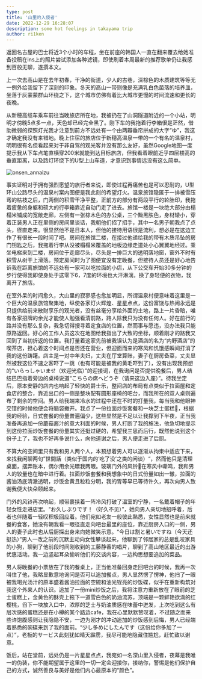 ```yaml
---
type: post
title: '山里的入侵者'
date: 2022-12-29 16:28:07
description: some hot feelings in takayama trip
author: ri1ken
---
```


返回名古屋的巴士将近3个小时的车程，坐在前座的韩国人一直在翻来覆去给她准备投稿在ins上的照片尝试添加各种滤镜，即使刷着本周最新的推荐歌单仍让我感到百般无聊，遂撰本文。

上一次去高山是在去年初春，干净的街道，少人的古巷，深棕色的木质建筑等等无一例外给我留下了深刻的印象。冬天的高山一带则像是充满乳白色菌落的培养皿，坐落于灰蒙蒙群山环绕之下，这个城市仿佛有着比大城市更慢的时间流速和更长的夜晚。

从新穂高缆车乘车前往当晚旅店所在地，我被扔在了山洞隧道附近的一个小站，明明才傍晚5点多一点，天色却已经完全黑了。刚下车的我拖着行李箱很是茫然，借助微弱的探照灯光我才注意到前方不远处有一个由两瓣垂帘拼成的大字“ゆ”，我这才确定我没有来错地。晚上住宿的旅店位于新穂高温泉一带的一个有名的温泉村，明明很有名但看起来对于非自驾的观光客并没有那么友好，虽然Google地图一度提示我从下车点笔直横穿200米就能到达目标旅店，但我看着眼前近乎四层楼高的垂直距离，以及路灯环绕下的U型上山车道，才意识到事情远没有这么简单。

![onsen_annaizu](/images/takayama_1.jpeg)

事实证明对于拥有强烈愿望的旅行者来说，即使过程再痛苦也是可以忍耐的，U型环山公路尽头的温泉村案内图便是我此刻的希望灯火。温泉旅馆隐匿于一排被雪压弯的枯枝之后，门两侧的积雪干净平整，正前方的部分有两段平行的轮胎印，我拖着疲惫的身躯和硕大的行李箱靠近自动门走了进去。旅馆一楼是一块绝大部分由榻榻米铺成的宽敞走廊，左侧有一张棕木色的办公桌，三个黝黑肤色，身材矮小，穿着正装男人正在里侧的房间里谈话，我朝他们招了招手，其中一名男子朝我点了点头，径直走来。很显然他不是日本人，但他的接待用语很是流利，想必是在这边工作了有很长一段时间了吧。房间在旅馆二楼，在接过他递给我的带有木质吊坠的房门钥匙之后，我拖着行李从没被榻榻米覆盖的地板边缘走道处小心翼翼地经过。乘坐电梯来到二楼，房间位于走廊尽头，尽头是一排巨大的透明落地窗，窗外不时有积雪从树干上滑落。预定房间时为了图便宜没有定晚餐，但接待人员还是好心地告诉我在距离旅馆的不远处有一家可以吃拉面的小店，从下公交车开始30多分钟的步行使得我即使身处于这零下6，7度的环境也大汗淋漓，换了身轻便的衣物，我离开了旅店。

在室外呆的时间愈久，大山里的寂寥感也愈加明显，所谓温泉村便意味着这里是一个巨大的温泉旅馆聚集地，纵使各家灯火辉煌、星星点点，这份富饶与热闹永远是只提供给前来散财享乐的观光者，没有丝毫分享给外面的土地，路上一片昏暗，唯有各家招牌的余光才能使人勉强看清前路，路人除我只为没有任何人。好在前行的路并没有那么复杂，我急切得搜寻着定食店的位置，然而事与愿违，没办法我只能原路返回。好心的工作人员这次在地图给我指出了大致的坐标，顺着刚才的路我又回到了当初折返的位置。我打量着这家先前被我误认为是酒店的名为“内野酒店”的喫茶店，担心着这个时间点是否还在营业，但迎面而来的寒风和饥饿感瞬间打消了我的这份踌躇。店主是一对中年夫妇，丈夫在厅堂算账，妻子在厨房备菜，丈夫显然被我这位不速之客吓了一跳（也有可能是被我的黄毛吓到了），没有出现我预想的“いらっしゃいませ（欢迎光临）”的迎接词，在我询问是否提供晚餐后，男人结结巴巴指着旁边的桌椅说道“こちらの席へどうぞ（请来这边入座）”。待我坐定后，原本安静的店内也响起了轻快的爵士乐，整间店的布局有点类似于拉面屋和定食店的整合，靠近出口的一侧是整块配有圆形座椅的吧台，而我所在的双人桌则遍布了剩余的空间。男人给我端来冷水的过程中还在不时的打量我，每当我和他眼神交错的时候他便会将脑袋撇开。我点了一份拉面炒饭套餐和一块芝士蛋糕🍮，根据我的经验，日式套餐的份量普遍偏少，这些显然是不足以让我撑到下半夜，正当我准备再追加一份蘑菇酱汁的意大利面的时候，男人打断了我的施法，他急切地提示到这份拉面炒饭套餐的份量其实还挺过硬的，希望我三思而后行，既然他说到这个份子上了，我也不好再多说什么，向他道谢之后，男人便走进了后厨。

不算大的空间里只有我和男人两个人，本预想着男人可以逐渐从拘束中适应下来，来找我闲聊两句”世間話（类似于国内的‘吃了没’之类的闲谈）“，然而他只是清理桌面，摆弄账本，偶尔用余光瞟我两眼。玻璃门外的风铃🎐在寒风中嘶鸣，我和男人的较量也在暗中进行着。拉面炒饭套餐和我想象中的日式份量如出一辙，拉面的酱油汤底清澈透明，炒饭金黄且粒粒分明，我的胃等早已等待许久，再次向男人致谢我便大快朵颐起来。

门外的风铃再次响起，顺带裹挟着一阵冷风打破了温室的宁静，一名戴着帽子的年轻女性走进店里。“お久しぶりです！（好久不见）”，她向男人亲切地招呼着，后者也伴随着一轻叹积极回应着。他们宛如老友一般彼此熟悉，女性显然也是前来就餐的食客，她没有朝我看一眼径直走向吧台最里的座位，靠近厨房入口的一侧，男人的妻子此时也从后厨探出身来向她微笑示意。“今日は割と暑いですね（今天还挺热）”男人一改之前的沉默主动向女性攀谈起来，他聊到了邻居家的总是乱咬家具的小狗，聊到了他前段时间刚收到的工藤静香的唱片，聊到了高山地区最近的出游优惠活动。我一边竖起耳朵偷听他们的交谈内容，一边构思想要追加的菜品。

男人将晚餐的小票放在了我的餐桌上，正当他准备回身走回吧台的时候，我再一次叫住了他，我略显歉意地询问是否可以追加餐点，男人显然愣了愣神，他扫了一眼被我喝光汤汁的原本盛着酱油拉面的空碗和油光锃亮的炒饭碟，似乎在重新构筑对我这个外来人的认识。追加了一份mini炒饭之后，我将注意力重新放在了眼前的芝士蛋糕上，金黄色的酥壳上拖下一道雪白色的奶油流苏，顶端是一颗鲜艳欲滴的红樱桃，舀下一块放入口中，浓厚的芝士与奶油质感在味蕾中迸发，上次吃到这么有层次感的蛋糕还是在小樽的某个路边cafe，我在心里默默赞叹着，不过随之而来些许饱腹感则让我隐隐不安，一边为刚才的冲动追加的炒饭感到后悔，男人已经端着熟悉的碗碟来到了我的面前。“少し多めにしたんです（这份给你多加了一点）”，老板的サービス此刻犹如晴天霹雳，我尽可能地隐藏住尴尬，赶忙致以谢意。

饭后，站在堂前，远处仍是一片星星点点，我宛如一名深山里入侵者，夜幕是我唯一的伪装，你不能期望属于这里的一切一定会迎接你，接纳你，警惕是他们保护自己的方式，诚然善良与美好是他们内心最原本的“颜色”。
